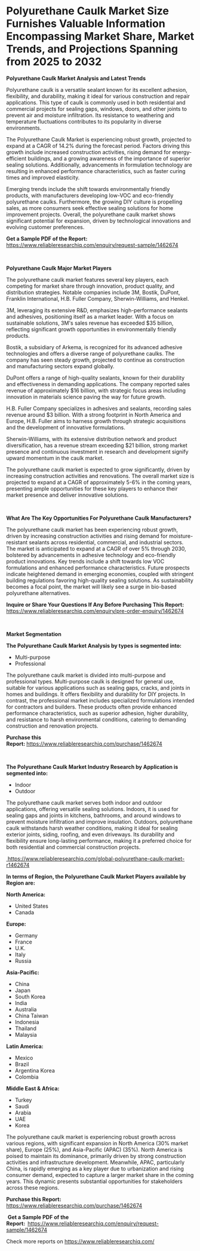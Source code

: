 <p><h1>Polyurethane Caulk Market Size Furnishes Valuable Information Encompassing Market Share, Market Trends, and Projections Spanning from 2025 to 2032</h1></p><p><strong>Polyurethane Caulk Market Analysis and Latest Trends</strong></p>
<p><p>Polyurethane caulk is a versatile sealant known for its excellent adhesion, flexibility, and durability, making it ideal for various construction and repair applications. This type of caulk is commonly used in both residential and commercial projects for sealing gaps, windows, doors, and other joints to prevent air and moisture infiltration. Its resistance to weathering and temperature fluctuations contributes to its popularity in diverse environments.</p><p>The Polyurethane Caulk Market is experiencing robust growth, projected to expand at a CAGR of 14.2% during the forecast period. Factors driving this growth include increased construction activities, rising demand for energy-efficient buildings, and a growing awareness of the importance of superior sealing solutions. Additionally, advancements in formulation technology are resulting in enhanced performance characteristics, such as faster curing times and improved elasticity.</p><p>Emerging trends include the shift towards environmentally friendly products, with manufacturers developing low-VOC and eco-friendly polyurethane caulks. Furthermore, the growing DIY culture is propelling sales, as more consumers seek effective sealing solutions for home improvement projects. Overall, the polyurethane caulk market shows significant potential for expansion, driven by technological innovations and evolving customer preferences.</p></p>
<p><strong>Get a Sample PDF of the Report:&nbsp;</strong> <a href="https://www.reliableresearchiq.com/enquiry/request-sample/1462674?utm_campaign=3296&utm_medium=2&utm_source=Github&utm_content=ia&utm_term=01042025&utm_id=polyurethane-caulk">https://www.reliableresearchiq.com/enquiry/request-sample/1462674</a></p>
<p>&nbsp;</p>
<p><strong>Polyurethane Caulk Major Market Players</strong></p>
<p><p>The polyurethane caulk market features several key players, each competing for market share through innovation, product quality, and distribution strategies. Notable companies include 3M, Bostik, DuPont, Franklin International, H.B. Fuller Company, Sherwin-Williams, and Henkel.</p><p>3M, leveraging its extensive R&D, emphasizes high-performance sealants and adhesives, positioning itself as a market leader. With a focus on sustainable solutions, 3M's sales revenue has exceeded $35 billion, reflecting significant growth opportunities in environmentally friendly products.</p><p>Bostik, a subsidiary of Arkema, is recognized for its advanced adhesive technologies and offers a diverse range of polyurethane caulks. The company has seen steady growth, projected to continue as construction and manufacturing sectors expand globally. </p><p>DuPont offers a range of high-quality sealants, known for their durability and effectiveness in demanding applications. The company reported sales revenue of approximately $16 billion, with strategic focus areas including innovation in materials science paving the way for future growth.</p><p>H.B. Fuller Company specializes in adhesives and sealants, recording sales revenue around $3 billion. With a strong footprint in North America and Europe, H.B. Fuller aims to harness growth through strategic acquisitions and the development of innovative formulations.</p><p>Sherwin-Williams, with its extensive distribution network and product diversification, has a revenue stream exceeding $21 billion, strong market presence and continuous investment in research and development signify upward momentum in the caulk market.</p><p>The polyurethane caulk market is expected to grow significantly, driven by increasing construction activities and renovations. The overall market size is projected to expand at a CAGR of approximately 5-6% in the coming years, presenting ample opportunities for these key players to enhance their market presence and deliver innovative solutions.</p></p>
<p>&nbsp;</p>
<p><strong>What Are The Key Opportunities For Polyurethane Caulk Manufacturers?</strong></p>
<p><p>The polyurethane caulk market has been experiencing robust growth, driven by increasing construction activities and rising demand for moisture-resistant sealants across residential, commercial, and industrial sectors. The market is anticipated to expand at a CAGR of over 5% through 2030, bolstered by advancements in adhesive technology and eco-friendly product innovations. Key trends include a shift towards low VOC formulations and enhanced performance characteristics. Future prospects indicate heightened demand in emerging economies, coupled with stringent building regulations favoring high-quality sealing solutions. As sustainability becomes a focal point, the market will likely see a surge in bio-based polyurethane alternatives.</p></p>
<p><strong>Inquire or Share Your Questions If Any Before Purchasing This Report:</strong> <a href="https://www.reliableresearchiq.com/enquiry/pre-order-enquiry/1462674?utm_campaign=3296&utm_medium=2&utm_source=Github&utm_content=ia&utm_term=01042025&utm_id=polyurethane-caulk">https://www.reliableresearchiq.com/enquiry/pre-order-enquiry/1462674</a></p>
<p>&nbsp;</p>
<p><strong>Market Segmentation</strong></p>
<p><strong>The Polyurethane Caulk Market Analysis by types is segmented into:</strong></p>
<p><ul><li>Multi-purpose</li><li>Professional</li></ul></p>
<p><p>The polyurethane caulk market is divided into multi-purpose and professional types. Multi-purpose caulk is designed for general use, suitable for various applications such as sealing gaps, cracks, and joints in homes and buildings. It offers flexibility and durability for DIY projects. In contrast, the professional market includes specialized formulations intended for contractors and builders. These products often provide enhanced performance characteristics, such as superior adhesion, higher durability, and resistance to harsh environmental conditions, catering to demanding construction and renovation projects.</p></p>
<p><strong>Purchase this Report:&nbsp;</strong><a href="https://www.reliableresearchiq.com/purchase/1462674?utm_campaign=3296&utm_medium=2&utm_source=Github&utm_content=ia&utm_term=01042025&utm_id=polyurethane-caulk">https://www.reliableresearchiq.com/purchase/1462674</a></p>
<p>&nbsp;</p>
<p><strong>The Polyurethane Caulk Market Industry Research by Application is segmented into:</strong></p>
<p><ul><li>Indoor</li><li>Outdoor</li></ul></p>
<p><p>The polyurethane caulk market serves both indoor and outdoor applications, offering versatile sealing solutions. Indoors, it is used for sealing gaps and joints in kitchens, bathrooms, and around windows to prevent moisture infiltration and improve insulation. Outdoors, polyurethane caulk withstands harsh weather conditions, making it ideal for sealing exterior joints, siding, roofing, and even driveways. Its durability and flexibility ensure long-lasting performance, making it a preferred choice for both residential and commercial construction projects.</p></p>
<p><a href="https://www.reliableresearchiq.com/global-polyurethane-caulk-market-r1462674?utm_campaign=3296&utm_medium=2&utm_source=Github&utm_content=ia&utm_term=01042025&utm_id=polyurethane-caulk">&nbsp;https://www.reliableresearchiq.com/global-polyurethane-caulk-market-r1462674</a></p>
<p><strong>In terms of Region, the Polyurethane Caulk Market Players available by Region are:</strong></p>
<p>
    <p> <strong> North America: </strong>
        <ul>
            <li>United States</li>
            <li>Canada</li>
        </ul>
        </p> 
    <p> <strong> Europe: </strong>
        <ul>
            <li>Germany</li>
            <li>France</li>
            <li>U.K.</li>
            <li>Italy</li>
            <li>Russia</li>
        </ul>
        </p> 
    <p> <strong> Asia-Pacific: </strong>
        <ul>
            <li>China</li>
            <li>Japan</li>
            <li>South Korea</li>
            <li>India</li>
            <li>Australia</li>
            <li>China Taiwan</li>
            <li>Indonesia</li>
            <li>Thailand</li>
            <li>Malaysia</li>
        </ul>
        </p> 
    <p> <strong> Latin America: </strong>
        <ul>
            <li>Mexico</li>
            <li>Brazil</li>
            <li>Argentina Korea</li>
            <li>Colombia</li>
        </ul>
        </p> 
    <p> <strong> Middle East & Africa: </strong>
        <ul>
            <li>Turkey</li>
            <li>Saudi</li>
            <li>Arabia</li>
            <li>UAE</li>
            <li>Korea</li>
        </ul>
    </p>
    </p>
<p><p>The polyurethane caulk market is experiencing robust growth across various regions, with significant expansion in North America (30% market share), Europe (25%), and Asia-Pacific (APAC) (35%). North America is poised to maintain its dominance, primarily driven by strong construction activities and infrastructure development. Meanwhile, APAC, particularly China, is rapidly emerging as a key player due to urbanization and rising consumer demand, expected to capture a larger market share in the coming years. This dynamic presents substantial opportunities for stakeholders across these regions.</p></p>
<p><strong>Purchase this Report: </strong><a href="https://www.reliableresearchiq.com/purchase/1462674?utm_campaign=3296&utm_medium=2&utm_source=Github&utm_content=ia&utm_term=01042025&utm_id=polyurethane-caulk">https://www.reliableresearchiq.com/purchase/1462674</a></p>
<p>&nbsp;<strong>Get a Sample PDF of the Report:&nbsp;&nbsp;</strong><a href="https://www.reliableresearchiq.com/enquiry/request-sample/1462674?utm_campaign=3296&utm_medium=2&utm_source=Github&utm_content=ia&utm_term=01042025&utm_id=polyurethane-caulk">https://www.reliableresearchiq.com/enquiry/request-sample/1462674</a></p>
<p><strong></strong></p>
<p>Check more reports on <a href="https://www.reliableresearchiq.com/?utm_campaign=3296&utm_medium=2&utm_source=Github&utm_content=ia&utm_term=01042025&utm_id=polyurethane-caulk">https://www.reliableresearchiq.com/</a></p>